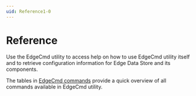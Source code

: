 ```yaml
---
uid: Reference1-0
---
```


# Reference

Use the EdgeCmd utility to access help on how to use EdgeCmd utility itself and to retrieve configuration information for Edge Data Store and its components.

The tables in [EdgeCmd commands](xref:EdgecmdCommands1-0) provide a quick overview of all commands available in EdgeCmd utility.